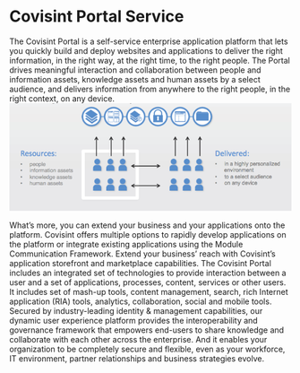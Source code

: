 # Covisint Portal Service
The Covisint Portal is a self-service enterprise application platform that lets you quickly build and deploy websites and applications to deliver the right information, in the right way, at the right time, to the right people.  The Portal drives meaningful interaction and collaboration between people and information assets, knowledge assets and human assets by a select audience, and delivers information from anywhere to the right people, in the right context, on any device.
![](portal_overview.png)

What’s more, you can extend your business and your applications onto the platform.  Covisint offers multiple options to rapidly develop applications on the platform or integrate existing applications using the Module Communication Framework.  Extend your business’ reach with Covisint’s application storefront and marketplace capabilities.
The Covisint Portal includes an integrated set of technologies to provide interaction between a user and a set of applications, processes, content, services or other users.  It includes set of mash-up tools, content management, search, rich Internet application (RIA) tools, analytics, collaboration, social and mobile tools.
Secured by industry-leading identity & management capabilities, our dynamic user experience platform provides the interoperability and governance framework that empowers end-users to share knowledge and collaborate with each other across the enterprise. And it enables your organization to be completely secure and flexible, even as your workforce, IT environment, partner relationships and business strategies evolve.



